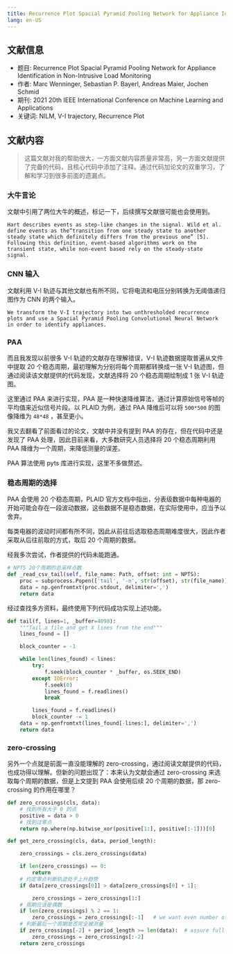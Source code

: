 ```yaml
---
title: Recurrence Plot Spacial Pyramid Pooling Network for Appliance Identification in Non-Intrusive Load Monitoring(上)
lang: en-US
---
```


## 文献信息

- 题目: Recurrence Plot Spacial Pyramid Pooling Network for Appliance Identification in Non-Intrusive Load Monitoring
- 作者: Marc Wenninger, Sebastian P. Bayerl, Andreas Maier, Jochen Schmid
- 期刊: 2021 20th IEEE International Conference on Machine Learning and Applications
- 关键词: NILM, V-I trajectory, Recurrence Plot

## 文献内容

> 这篇文献对我的帮助很大，一方面文献内容质量非常高，另一方面文献提供了完备的代码，且核心代码中添加了注释。通过代码加论文的双重学习，了解和学习到很多前面的遗漏点。

### 大牛言论

文献中引用了两位大牛的概述，标记一下，后续撰写文献很可能也会使用到。

```
Hart describes events as step-like changes in the signal. Wild et al. define events as the“transition from one steady state to another steady state which definitely differs from the previous one” [5]. Following this definition, event-based algorithms work on the transient state, while non-event based rely on the steady-state signal.
```

### CNN 输入

文献利用 V-I 轨迹与其他文献也有所不同，它将电流和电压分别转换为无阈值递归图作为 CNN 的两个输入。

```
We transform the V-I trajectory into two unthresholded recurrence plots and use a Spacial Pyramid Pooling Convolutional Neural Network in order to identify appliances.
```

### PAA

而且我发现以前很多 V-I 轨迹的文献存在理解错误，V-I 轨迹数据提取普遍从文件中提取 20 个稳态周期，最初理解为分别将每个周期都转换成一张 V-I 轨迹图，但通过阅读该文献提供的代码发现，文献选择将 20 个稳态周期绘制成 1 张 V-I 轨迹图。

这里通过 PAA 来进行实现，PAA 是一种快速降维算法，通过计算原始信号等帧的平均值来近似信号片段。以 PLAID 为例，通过 PAA 降维后可以将 `500*500` 的图像降维为 `48*48` ，甚至更小。

我又去翻看了前面看过的论文，文献中并没有提到 PAA 的存在，但在代码中还是发现了 PAA 处理，因此目前来看，大多数研究人员选择将 20 个稳态周期利用 PAA 降维为一个周期，来降低测量的误差。

PAA 算法使用 pyts 库进行实现，这里不多做赘述。

### 稳态周期的选择

PAA 会使用 20 个稳态周期，PLAID 官方文档中指出，分表级数据中每种电器的开始可能会存在一段波动数据，这些数据不是稳态数据，在实际使用中，应当予以舍弃。

每类电器的波动时间都有所不同，因此从前往后选取稳态周期难度很大，因此作者采取从后往前取的方式，取后 20 个周期的数据。

经我多次尝试，作者提供的代码未能跑通。

```py
# NPTS 20个周期的总采样点数
def _read_csv_tail(self, file_name: Path, offset: int = NPTS):
    proc = subprocess.Popen(['tail', '-n', str(offset), str(file_name)], stdout=subprocess.PIPE)
    data = np.genfromtxt(proc.stdout, delimiter=',')
    return data
```

经过查找多方资料，最终使用下列代码成功实现上述功能。

```py
def tail(f, lines=1, _buffer=4098):
    """Tail a file and get X lines from the end"""
    lines_found = []

    block_counter = -1

    while len(lines_found) < lines:
        try:
            f.seek(block_counter * _buffer, os.SEEK_END)
        except IOError:
            f.seek(0)
            lines_found = f.readlines()
            break

        lines_found = f.readlines()
        block_counter -= 1
    data = np.genfromtxt(lines_found[-lines:], delimiter=',')
    return data
```

### zero-crossing

另外一个点就是前面一直没能理解的 zero-crossing，通过阅读文献提供的代码，也成功得以理解。但新的问题出现了：本来认为文献会通过 zero-crossing 来选取每个周期的数据，但是上文提到 PAA 会使用后续 20 个周期的数据，那 zero-crossing 的作用在哪里？

```py
def zero_crossings(cls, data):
    # 找到所有大于 0 的点
    positive = data > 0
    # 找到过零点
    return np.where(np.bitwise_xor(positive[1:], positive[:-1]))[0]

def get_zero_crossing(cls, data, period_length):

    zero_crossings = cls.zero_crossings(data)

    if len(zero_crossings) == 0:
        return
    # 约定零点判断轨迹处于上升趋势
    if data[zero_crossings[0]] > data[zero_crossings[0] + 1]:

        zero_crossings = zero_crossings[1:]
    # 周期应该是偶数
    if len(zero_crossings) % 2 == 1:
        zero_crossings = zero_crossings[:-1]   # we want even number of crossings
    # 判断最后一个周期是否完全被测量
    if zero_crossings[-2] + period_length >= len(data):  # assure full period for last crossing
        zero_crossings = zero_crossings[:-2]
    return zero_crossings
```
